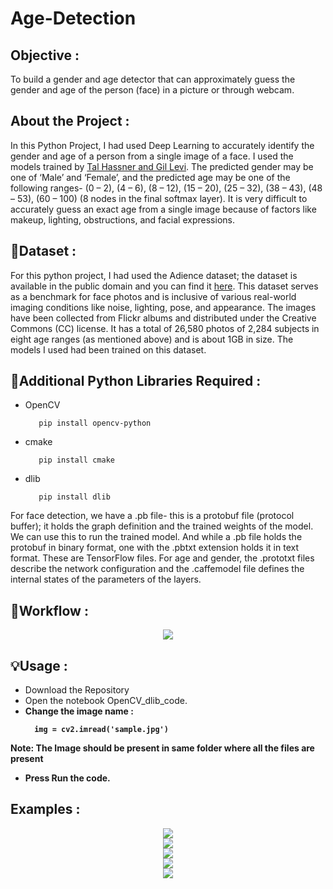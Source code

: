 # Age-Detection 


<h2>Objective :</h2>
<p>To build a gender and age detector that can approximately guess the gender and age of the person (face) in a picture or through webcam.</p>

<h2>About the Project :</h2>
<p>In this Python Project, I had used Deep Learning to accurately identify the gender and age of a person from a single image of a face. I used the models trained by <a href="https://talhassner.github.io/home/projects/Adience/Adience-data.html">Tal Hassner and Gil Levi</a>. The predicted gender may be one of ‘Male’ and ‘Female’, and the predicted age may be one of the following ranges- (0 – 2), (4 – 6), (8 – 12), (15 – 20), (25 – 32), (38 – 43), (48 – 53), (60 – 100) (8 nodes in the final softmax layer). It is very difficult to accurately guess an exact age from a single image because of factors like makeup, lighting, obstructions, and facial expressions.</p>

<h2> 📁Dataset :</h2>
<p>For this python project, I had used the Adience dataset; the dataset is available in the public domain and you can find it <a href="https://www.kaggle.com/ttungl/adience-benchmark-gender-and-age-classification">here</a>. This dataset serves as a benchmark for face photos and is inclusive of various real-world imaging conditions like noise, lighting, pose, and appearance. The images have been collected from Flickr albums and distributed under the Creative Commons (CC) license. It has a total of 26,580 photos of 2,284 subjects in eight age ranges (as mentioned above) and is about 1GB in size. The models I used had been trained on this dataset.</p>

<h2>🔑Additional Python Libraries Required :</h2>
<ul>
  <li>OpenCV</li>
  
       pip install opencv-python
</ul>
<ul>
  <li>cmake</li>
  
       pip install cmake
</ul>
<ul>
  <li>dlib</li>
  
       pip install dlib
</ul>

 <p>For face detection, we have a .pb file- this is a protobuf file (protocol buffer); it holds the graph definition and the trained weights of the model. We can use this to run the trained model. And while a .pb file holds the protobuf in binary format, one with the .pbtxt extension holds it in text format. These are TensorFlow files. For age and gender, the .prototxt files describe the network configuration and the .caffemodel file defines the internal states of the parameters of the layers.</p>

 <h2>🔑Workflow :</h2>
 <div align= "center"><img src="https://github.com/Sudhanshu21xx/Age-Prediction/assets/113416452/20105485-38df-4ab4-a16f-1a9a32a7121b"/></div>


 
 <h2>💡Usage :</h2>
 <ul>
  <li>Download the Repository</li>
  <li>Open the notebook OpenCV_dlib_code.</li>
  <li><b>Change the image name :</li>
  
      img = cv2.imread('sample.jpg')
</ul>
  <p><b>Note: </b>The Image should be present in same folder where all the files are present</p> 
<ul>
  <li>Press <b>Run the code.</li>
</ul>



<h2>Examples :</h2>
<div align= "center"><img src="https://github.com/Sudhanshu21xx/Age-Prediction/assets/113416452/c829d213-a558-4349-87b1-bbbf385a95ce"/></div>
<div align= "center"><img src="https://github.com/Sudhanshu21xx/Age-Prediction/assets/113416452/47eacb64-a2f6-4513-803a-4ea1dd4dc379"/></div>
<div align= "center"><img src="https://github.com/Sudhanshu21xx/Age-Prediction/assets/113416452/30561e73-8537-4720-87b5-e27fcd25ae96"/></div>
<div align= "center"><img src="https://github.com/Sudhanshu21xx/Age-Prediction/assets/113416452/79b55829-e400-496c-96ff-a80fde48dcb2"/></div>
<div align= "center"><img src="https://github.com/Sudhanshu21xx/Age-Prediction/assets/113416452/07f16a1f-f26d-4cf6-a24b-db952af60f89"/></div>
             
 


